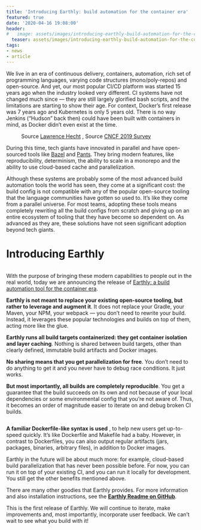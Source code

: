 ```yaml
---
title: 'Introducing Earthly: build automation for the container era'
featured: true
date: '2020-04-16 19:08:00'
header:
#   image: assets/images/introducing-earthly-build-automation-for-the-container-era/header.jpg 
  teaser: assets/images/introducing-earthly-build-automation-for-the-container-era/header.jpg 
tags:
- news
- article
---
```



We live in an era of continuous delivery, containers, automation, rich set of programming languages, varying code structures (mono/poly-repos) and open-source. And yet, our most popular CI/CD platform was started 15 years ago when the industry looked very different. CI systems have not changed much since — they are still largely glorified bash scripts, and the limitations are starting to show their age. For context, Docker’s first release was 7 years ago and Kubernetes is only 5 years old. There is no way Jenkins (“Hudson” back then) could have been built with containers in mind, as Docker didn’t even exist at the time.

<figure class="kg-card kg-image-card kg-card-hascaption"><img src="/content/images/2020/09/1_NuZhBAM1CJKFeiidYhOajg.png" class="kg-image" alt srcset="/content/images/size/w600/2020/09/1_NuZhBAM1CJKFeiidYhOajg.png 600w, /content/images/2020/09/1_NuZhBAM1CJKFeiidYhOajg.png 960w" sizes="(min-width: 720px) 720px"><figcaption>Source <a href="https://medium.com/u/d3b222569e15?source=post_page-----55619c63c3e----------------------" rel="noopener">Lawrence Hecht</a> , Source <a href="https://www.cncf.io/wp-content/uploads/2020/03/CNCF_Survey_Report.pdf">CNCF 2019 Survey</a></figcaption></figure>

During this time, tech giants have innovated in parallel and have open-sourced tools like [Bazel](https://bazel.build/) and [Pants](https://www.pantsbuild.org/). They bring modern features, like reproducibility, determinism, the ability to scale in a monorepo and the ability to use cloud-based cache and parallelization.

Although these systems are probably some of the most advanced build automation tools the world has seen, they come at a significant cost: the build config is not compatible with any of the popular open-source tooling that the language communities have gotten so used to. It’s like they come from a parallel universe. For most teams, adopting these tools means completely rewriting all the build configs from scratch and giving up on an entire ecosystem of tooling that they have become so dependent on. As advanced as they are, these solutions have not seen significant adoption beyond tech giants.

# Introducing Earthly
<figure class="kg-card kg-image-card"><img src="/content/images/2020/09/1_ucuMi_MAEgQp4e58dtNN6g.png" class="kg-image" alt></figure>

With the purpose of bringing these modern capabilities to people out in the real world, today we are announcing the release of [Earthly: a build automation tool for the container era](https://www.earthly.dev/).

**Earthly is not meant to replace your existing open-source tooling, but rather to leverage and augment it**. It does not replace your Gradle, your Maven, your NPM, your webpack — you don’t need to rewrite your build. Instead, it leverages these popular technologies and builds on top of them, acting more like the glue.

**Earthly runs all build targets containerized: they get container isolation and layer caching**. Nothing is shared between build targets, other than clearly defined, immutable build artifacts and Docker images.

**No sharing means that you get parallelization for free**. You don’t need to do anything to get it and you never have to debug race conditions. It just works.

**But most importantly, all builds are completely reproducible**. You get a guarantee that the build succeeds on its own and not because of your local dependencies or some environmental config that you’re not aware of. Thus, it becomes an order of magnitude easier to iterate on and debug broken CI builds.

<figure class="kg-card kg-image-card"><img src="/content/images/2020/09/1_NsfCLKr0C5CNlF2ZeMhzzA.png" class="kg-image" alt srcset="/content/images/size/w600/2020/09/1_NsfCLKr0C5CNlF2ZeMhzzA.png 600w, /content/images/size/w1000/2020/09/1_NsfCLKr0C5CNlF2ZeMhzzA.png 1000w, /content/images/2020/09/1_NsfCLKr0C5CNlF2ZeMhzzA.png 1400w" sizes="(min-width: 720px) 720px"></figure>

**A familiar Dockerfile-like syntax is used** , to help new users get up-to-speed quickly. It’s like Dockerfile and Makefile had a baby. However, in contrast to Dockerfiles, you can also output regular artifacts (jars, packages, binaries, arbitrary files), in addition to Docker images.

<!--kg-card-begin: html--><script src="https://gist.github.com/vladaionescu/e5e82edb98496ec9b36de96519f9ec47.js"></script><!--kg-card-end: html-->

Earthly in the future will be about much more: for example, cloud-based build parallelization that has never been possible before. For now, you can run it on top of your existing CI, and you can run it locally for development. You still get the other benefits mentioned above.

There are many other goodies that Earthly provides. For more information and also installation instructions, see the [**Earthly Readme on GitHub**](https://github.com/vladaionescu/earthly#earthly---build-automation-for-the-container-era).

This is the first release of Earthly. We will continue to iterate, make improvements and, most importantly, incorporate user feedback. We can’t wait to see what you build with it!

<!--kg-card-begin: html-->
<script id="asciicast-314104" src="https://asciinema.org/a/314104.js" async></script>
<!--kg-card-end: html-->